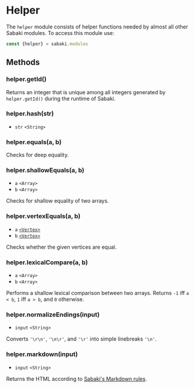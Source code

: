 # Helper

The `helper` module consists of helper functions needed by almost all other Sabaki modules. To access this module use:

~~~js
const {helper} = sabaki.modules
~~~

## Methods

### helper.getId()

Returns an integer that is unique among all integers generated by `helper.getId()` during the runtime of Sabaki.

### helper.hash(str)

* `str` `<String>`

### helper.equals(a, b)

Checks for deep equality.

### helper.shallowEquals(a, b)

* `a` `<Array>`
* `b` `<Array>`

Checks for shallow equality of two arrays.

### helper.vertexEquals(a, b)

* `a` [`<Vertex>`](vertex.md)
* `b` [`<Vertex>`](vertex.md)

Checks whether the given vertices are equal.

### helper.lexicalCompare(a, b)

* `a` `<Array>`
* `b` `<Array>`

Performs a shallow lexical comparison between two arrays. Returns `-1` iff `a < b`, `1` iff `a > b`, and `0` otherwise.

### helper.normalizeEndings(input)

* `input` `<String>`

Converts `'\r\n'`, `'\n\r'`, and `'\r'` into simple linebreaks `'\n'`.

### helper.markdown(input)

* `input` `<String>`

Returns the HTML according to [Sabaki's Markdown rules](https://github.com/SabakiHQ/Sabaki/wiki/Markdown-in-Sabaki).
